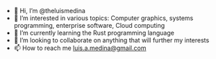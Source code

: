 - 👋 Hi, I’m @theluismedina
- 👀 I’m interested in various topics: Computer graphics, systems programming, enterprise software,  Cloud computing
- 🌱 I’m currently learning the Rust programming language
- 💞️ I’m looking to collaborate on anything that will further my interests
- 📫 How to reach me luis.a.medina@gmail.com

<!---
theluismedina/theluismedina is a ✨ special ✨ repository because its `README.md` (this file) appears on your GitHub profile.
You can click the Preview link to take a look at your changes.
--->
